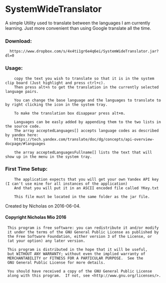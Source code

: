 # SystemWideTranslator

 A simple Utility used to translate between the languages I am currently learning.
 Just more convenient than using Google translate all the time.
 
 ### Download:
      https://www.dropbox.com/s/4x4ti1gr6e4q6ei/SystemWideTranslator.jar?dl=0

 ### Usage: 
        copy the text you wish to translate so that it is in the system clip board (Just highlight and press ctrl+c).
        Then press alt+n to get the translation in the currently selected language pairs.

        You can change the base language and the languages to translate to by right clicking the icon in the system tray.

        To make the translation box disappear press alt+m.

        Languages can be easly added by appending them to the two lists in the source code.
        The array acceptedLanguages[] accepts language codes as described by yandex here:
        https://tech.yandex.com/translate/doc/dg/concepts/api-overview-docpage/#languages

        the array acceptedLanguagesFullname[] lists the text that will show up in the menu in the system tray.

 ### First Time Setup:
        The application expects that you will get your own Yandex API key (I can't use mine for all instances of the application)
        And that you will put it in an ASCII encoded file called YKey.txt

        This file must be located in the same folder as the jar file.

 Created by Nicholas on 2016-06-04.

 #### Copyright Nicholas Mio 2016

     This program is free software: you can redistribute it and/or modify
     it under the terms of the GNU General Public License as published by
     the Free Software Foundation, either version 3 of the License, or
     (at your option) any later version.

     This program is distributed in the hope that it will be useful,
     but WITHOUT ANY WARRANTY; without even the implied warranty of
     MERCHANTABILITY or FITNESS FOR A PARTICULAR PURPOSE.  See the
     GNU General Public License for more details.

     You should have received a copy of the GNU General Public License
     along with this program.  If not, see <http://www.gnu.org/licenses/>.
